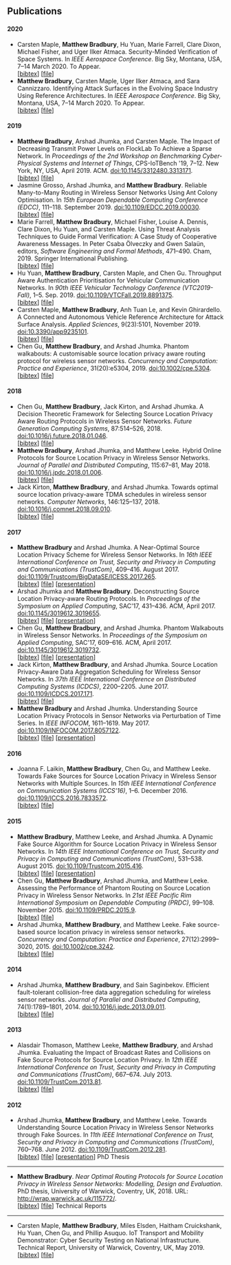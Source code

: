 Publications
------------

  #### 2020

  * Carsten Maple, **Matthew Bradbury**, Hu Yuan, Marie Farrell, Clare Dixon, Michael Fisher, and Uger Ilker Atmaca. Security-Minded Verification of Space Systems. In *IEEE Aerospace Conference*. Big Sky, Montana, USA, 7–14 March 2020. To Appear.  
[[bibtex](https://raw.githubusercontent.com/MBradbury/publications/master/bibtex/Maple_2020_SecurityMindedVerification.bib)] [[file](https://raw.githubusercontent.com/MBradbury/publications/master/papers/AeroConf2020-SMV.pdf)]
 * **Matthew Bradbury**, Carsten Maple, Uger Ilker Atmaca, and Sara Cannizzaro. Identifying Attack Surfaces in the Evolving Space Industry Using Reference Architectures. In *IEEE Aerospace Conference*. Big Sky, Montana, USA, 7–14 March 2020. To Appear.  
[[bibtex](https://raw.githubusercontent.com/MBradbury/publications/master/bibtex/Bradbury_2020_IdentifyingAttackSurfaces.bib)] [[file](https://raw.githubusercontent.com/MBradbury/publications/master/papers/AeroConf2020-SRA.pdf)]
 #### 2019

  * **Matthew Bradbury**, Arshad Jhumka, and Carsten Maple. The Impact of Decreasing Transmit Power Levels on FlockLab To Achieve a Sparse Network. In *Proceedings of the 2nd Workshop on Benchmarking Cyber-Physical Systems and Internet of Things*, CPS-IoTBench '19, 7–12. New York, NY, USA, April 2019. ACM. [doi:10.1145/3312480.3313171](https://doi.org/10.1145/3312480.3313171).  
[[bibtex](https://raw.githubusercontent.com/MBradbury/publications/master/bibtex/Bradbury_2019_ImpactDecreasingTransmit.bib)] [[file](https://raw.githubusercontent.com/MBradbury/publications/master/papers/CPS-IoTBench2019.pdf)]
 * Jasmine Grosso, Arshad Jhumka, and **Matthew Bradbury**. Reliable Many-to-Many Routing in Wireless Sensor Networks Using Ant Colony Optimisation. In *15th European Dependable Computing Conference (EDCC)*, 111–118. September 2019. [doi:10.1109/EDCC.2019.00030](https://doi.org/10.1109/EDCC.2019.00030).  
[[bibtex](https://raw.githubusercontent.com/MBradbury/publications/master/bibtex/Grosso_2019_ReliableManyMany.bib)] [[file](https://raw.githubusercontent.com/MBradbury/publications/master/papers/EDCC2019.pdf)]
 * Marie Farrell, **Matthew Bradbury**, Michael Fisher, Louise A. Dennis, Clare Dixon, Hu Yuan, and Carsten Maple. Using Threat Analysis Techniques to Guide Formal Verification: A Case Study of Cooperative Awareness Messages. In Peter Csaba Ölveczky and Gwen Salaün, editors, *Software Engineering and Formal Methods*, 471–490. Cham, 2019. Springer International Publishing.  
[[bibtex](https://raw.githubusercontent.com/MBradbury/publications/master/bibtex/Farrell_2019_UsingThreatAnalysis.bib)] [[file](https://raw.githubusercontent.com/MBradbury/publications/master/papers/SEFM2019.pdf)]
 * Hu Yuan, **Matthew Bradbury**, Carsten Maple, and Chen Gu. Throughput Aware Authentication Prioritisation for Vehicular Communication Networks. In *90th IEEE Vehicular Technology Conference (VTC2019-Fall)*, 1–5. Sep. 2019. [doi:10.1109/VTCFall.2019.8891375](https://doi.org/10.1109/VTCFall.2019.8891375).  
[[bibtex](https://raw.githubusercontent.com/MBradbury/publications/master/bibtex/Yuan_2019_ThroughputAwareAuthentication.bib)] [[file](https://raw.githubusercontent.com/MBradbury/publications/master/papers/VTC-Fall2019.pdf)]
 * Carsten Maple, **Matthew Bradbury**, Anh Tuan Le, and Kevin Ghirardello. A Connected and Autonomous Vehicle Reference Architecture for Attack Surface Analysis. *Applied Sciences*, 9(23):5101, November 2019. [doi:10.3390/app9235101](https://doi.org/10.3390/app9235101).  
[[bibtex](https://raw.githubusercontent.com/MBradbury/publications/master/bibtex/Maple_2019_ConnectedAutonomousVehicle.bib)] [[file](https://raw.githubusercontent.com/MBradbury/publications/master/papers/AppSci2019.pdf)]
 * Chen Gu, **Matthew Bradbury**, and Arshad Jhumka. Phantom walkabouts: A customisable source location privacy aware routing protocol for wireless sensor networks. *Concurrency and Computation: Practice and Experience*, 31(20):e5304, 2019. [doi:10.1002/cpe.5304](https://doi.org/10.1002/cpe.5304).  
[[bibtex](https://raw.githubusercontent.com/MBradbury/publications/master/bibtex/Gu_2019_Phantomwalkabouts_customisable.bib)] [[file](https://raw.githubusercontent.com/MBradbury/publications/master/papers/CCPE2019.pdf)]
 #### 2018

  * Chen Gu, **Matthew Bradbury**, Jack Kirton, and Arshad Jhumka. A Decision Theoretic Framework for Selecting Source Location Privacy Aware Routing Protocols in Wireless Sensor Networks. *Future Generation Computing Systems*, 87:514–526, 2018. [doi:10.1016/j.future.2018.01.046](https://doi.org/10.1016/j.future.2018.01.046).  
[[bibtex](https://raw.githubusercontent.com/MBradbury/publications/master/bibtex/Gu_2018_ADecisionTheoretic.bib)] [[file](https://raw.githubusercontent.com/MBradbury/publications/master/papers/FGCS2018.pdf)]
 * **Matthew Bradbury**, Arshad Jhumka, and Matthew Leeke. Hybrid Online Protocols for Source Location Privacy in Wireless Sensor Networks. *Journal of Parallel and Distributed Computing*, 115:67–81, May 2018. [doi:10.1016/j.jpdc.2018.01.006](https://doi.org/10.1016/j.jpdc.2018.01.006).  
[[bibtex](https://raw.githubusercontent.com/MBradbury/publications/master/bibtex/Bradbury_2018_HybridOnlineProtocols.bib)] [[file](https://raw.githubusercontent.com/MBradbury/publications/master/papers/JPDC2018.pdf)]
 * Jack Kirton, **Matthew Bradbury**, and Arshad Jhumka. Towards optimal source location privacy-aware TDMA schedules in wireless sensor networks. *Computer Networks*, 146:125–137, 2018. [doi:10.1016/j.comnet.2018.09.010](https://doi.org/10.1016/j.comnet.2018.09.010).  
[[bibtex](https://raw.githubusercontent.com/MBradbury/publications/master/bibtex/Kirton_2018_Towardsoptimalsource.bib)] [[file](https://raw.githubusercontent.com/MBradbury/publications/master/papers/COMNET2018.pdf)]
 #### 2017

  * **Matthew Bradbury** and Arshad Jhumka. A Near-Optimal Source Location Privacy Scheme for Wireless Sensor Networks. In *16th IEEE International Conference on Trust, Security and Privacy in Computing and Communications (TrustCom)*, 409–416. August 2017. [doi:10.1109/Trustcom/BigDataSE/ICESS.2017.265](https://doi.org/10.1109/Trustcom/BigDataSE/ICESS.2017.265).  
[[bibtex](https://raw.githubusercontent.com/MBradbury/publications/master/bibtex/Bradbury_2017_OptimalSourceLocation.bib)] [[file](https://raw.githubusercontent.com/MBradbury/publications/master/papers/TrustCom2017.pdf)] [[presentation](https://raw.githubusercontent.com/MBradbury/publications/master/presentations/TrustCom2017.pdf)]
 * Arshad Jhumka and **Matthew Bradbury**. Deconstructing Source Location Privacy-aware Routing Protocols. In *Proceedings of the Symposium on Applied Computing*, SAC'17, 431–436. ACM, April 2017. [doi:10.1145/3019612.3019655](https://doi.org/10.1145/3019612.3019655).  
[[bibtex](https://raw.githubusercontent.com/MBradbury/publications/master/bibtex/Jhumka_2017_DeconstructingSourceLocation.bib)] [[file](https://raw.githubusercontent.com/MBradbury/publications/master/papers/SAC-DADS2017.pdf)] [[presentation](https://raw.githubusercontent.com/MBradbury/publications/master/presentations/SAC-DADS2017.pdf)]
 * Chen Gu, **Matthew Bradbury**, and Arshad Jhumka. Phantom Walkabouts in Wireless Sensor Networks. In *Proceedings of the Symposium on Applied Computing*, SAC'17, 609–616. ACM, April 2017. [doi:10.1145/3019612.3019732](https://doi.org/10.1145/3019612.3019732).  
[[bibtex](https://raw.githubusercontent.com/MBradbury/publications/master/bibtex/Gu_2017_PhantomWalkaboutsWireless.bib)] [[file](https://raw.githubusercontent.com/MBradbury/publications/master/papers/SAC-NET2017.pdf)] [[presentation](https://raw.githubusercontent.com/MBradbury/publications/master/presentations/SAC-NET2017.pdf)]
 * Jack Kirton, **Matthew Bradbury**, and Arshad Jhumka. Source Location Privacy-Aware Data Aggregation Scheduling for Wireless Sensor Networks. In *37th IEEE International Conference on Distributed Computing Systems (ICDCS)*, 2200–2205. June 2017. [doi:10.1109/ICDCS.2017.171](https://doi.org/10.1109/ICDCS.2017.171).  
[[bibtex](https://raw.githubusercontent.com/MBradbury/publications/master/bibtex/Kirton_2017_SourceLocationPrivacy.bib)] [[file](https://raw.githubusercontent.com/MBradbury/publications/master/papers/ICDCS2017.pdf)]
 * **Matthew Bradbury** and Arshad Jhumka. Understanding Source Location Privacy Protocols in Sensor Networks via Perturbation of Time Series. In *IEEE INFOCOM*, 1611–1619. May 2017. [doi:10.1109/INFOCOM.2017.8057122](https://doi.org/10.1109/INFOCOM.2017.8057122).  
[[bibtex](https://raw.githubusercontent.com/MBradbury/publications/master/bibtex/Bradbury_2017_UnderstandingSourceLocation.bib)] [[file](https://raw.githubusercontent.com/MBradbury/publications/master/papers/InfoCom2017.pdf)] [[presentation](https://raw.githubusercontent.com/MBradbury/publications/master/presentations/InfoCom2017.pdf)]
 #### 2016

  * Joanna F. Laikin, **Matthew Bradbury**, Chen Gu, and Matthew Leeke. Towards Fake Sources for Source Location Privacy in Wireless Sensor Networks with Multiple Sources. In *15th IEEE International Conference on Communication Systems (ICCS'16)*, 1–6. December 2016. [doi:10.1109/ICCS.2016.7833572](https://doi.org/10.1109/ICCS.2016.7833572).  
[[bibtex](https://raw.githubusercontent.com/MBradbury/publications/master/bibtex/Laikin_2016_TowardsFakeSources.bib)] [[file](https://raw.githubusercontent.com/MBradbury/publications/master/papers/ICCS2016.pdf)]
 #### 2015

  * **Matthew Bradbury**, Matthew Leeke, and Arshad Jhumka. A Dynamic Fake Source Algorithm for Source Location Privacy in Wireless Sensor Networks. In *14th IEEE International Conference on Trust, Security and Privacy in Computing and Communications (TrustCom)*, 531–538. August 2015. [doi:10.1109/Trustcom.2015.416](https://doi.org/10.1109/Trustcom.2015.416).  
[[bibtex](https://raw.githubusercontent.com/MBradbury/publications/master/bibtex/Bradbury_2015_DynamicFakeSource.bib)] [[file](https://raw.githubusercontent.com/MBradbury/publications/master/papers/TrustCom2015.pdf)] [[presentation](https://raw.githubusercontent.com/MBradbury/publications/master/presentations/TrustCom2015.pdf)]
 * Chen Gu, **Matthew Bradbury**, Arshad Jhumka, and Matthew Leeke. Assessing the Performance of Phantom Routing on Source Location Privacy in Wireless Sensor Networks. In *21st IEEE Pacific Rim International Symposium on Dependable Computing (PRDC)*, 99–108. November 2015. [doi:10.1109/PRDC.2015.9](https://doi.org/10.1109/PRDC.2015.9).  
[[bibtex](https://raw.githubusercontent.com/MBradbury/publications/master/bibtex/Gu_2015_AssessingPerformancePhantom.bib)] [[file](https://raw.githubusercontent.com/MBradbury/publications/master/papers/PRDC2015.pdf)]
 * Arshad Jhumka, **Matthew Bradbury**, and Matthew Leeke. Fake source-based source location privacy in wireless sensor networks. *Concurrency and Computation: Practice and Experience*, 27(12):2999–3020, 2015. [doi:10.1002/cpe.3242](https://doi.org/10.1002/cpe.3242).  
[[bibtex](https://raw.githubusercontent.com/MBradbury/publications/master/bibtex/Jhumka_2015_Fakesourcebased.bib)] [[file](https://raw.githubusercontent.com/MBradbury/publications/master/papers/CCPE2015.pdf)]
 #### 2014

  * Arshad Jhumka, **Matthew Bradbury**, and Sain Saginbekov. Efficient fault-tolerant collision-free data aggregation scheduling for wireless sensor networks. *Journal of Parallel and Distributed Computing*, 74(1):1789–1801, 2014. [doi:10.1016/j.jpdc.2013.09.011](https://doi.org/10.1016/j.jpdc.2013.09.011).  
[[bibtex](https://raw.githubusercontent.com/MBradbury/publications/master/bibtex/Jhumka_2014_Efficientfaulttolerant.bib)] [[file](https://raw.githubusercontent.com/MBradbury/publications/master/papers/JPDC2014.pdf)]
 #### 2013

  * Alasdair Thomason, Matthew Leeke, **Matthew Bradbury**, and Arshad Jhumka. Evaluating the Impact of Broadcast Rates and Collisions on Fake Source Protocols for Source Location Privacy. In *12th IEEE International Conference on Trust, Security and Privacy in Computing and Communications (TrustCom)*, 667–674. July 2013. [doi:10.1109/TrustCom.2013.81](https://doi.org/10.1109/TrustCom.2013.81).  
[[bibtex](https://raw.githubusercontent.com/MBradbury/publications/master/bibtex/Thomason_2013_EvaluatingImpactBroadcast.bib)] [[file](https://raw.githubusercontent.com/MBradbury/publications/master/papers/TrustCom2013.pdf)]
 #### 2012

  * Arshad Jhumka, **Matthew Bradbury**, and Matthew Leeke. Towards Understanding Source Location Privacy in Wireless Sensor Networks through Fake Sources. In *11th IEEE International Conference on Trust, Security and Privacy in Computing and Communications (TrustCom)*, 760–768. June 2012. [doi:10.1109/TrustCom.2012.281](https://doi.org/10.1109/TrustCom.2012.281).  
[[bibtex](https://raw.githubusercontent.com/MBradbury/publications/master/bibtex/Jhumka_2012_TowardsUnderstandingSource.bib)] [[file](https://raw.githubusercontent.com/MBradbury/publications/master/papers/TrustCom2012.pdf)] [[presentation](https://raw.githubusercontent.com/MBradbury/publications/master/presentations/TrustCom2012.pdf)]
   PhD Thesis
----------

   * **Matthew Bradbury**. *Near Optimal Routing Protocols for Source Location Privacy in Wireless Sensor Networks: Modelling, Design and Evaluation*. PhD thesis, University of Warwick, Coventry, UK, 2018. URL: <http://wrap.warwick.ac.uk/115772/>.  
[[bibtex](https://raw.githubusercontent.com/MBradbury/publications/master/bibtex/Bradbury_2018_NearOptimalRouting.bib)] [[file](https://raw.githubusercontent.com/MBradbury/publications/master/papers/Thesis.pdf)]
   Technical Reports
-----------------

   * Carsten Maple, **Matthew Bradbury**, Miles Elsden, Haitham Cruickshank, Hu Yuan, Chen Gu, and Phillip Asuquo. IoT Transport and Mobility Demonstrator: Cyber Security Testing on National Infrastructure. Technical Report, University of Warwick, Coventry, UK, May 2019.  
[[bibtex](https://raw.githubusercontent.com/MBradbury/publications/master/bibtex/Maple_2019_IoTTransportMobility.bib)] [[file](https://raw.githubusercontent.com/MBradbury/publications/master/papers/IoT_TRaM_Report.pdf)]
   
